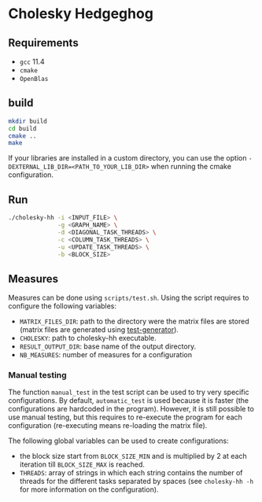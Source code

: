 # Cholesky Hedgeghog

## Requirements

- `gcc` 11.4
- `cmake`
- `OpenBlas`

## build

```sh
mkdir build
cd build
cmake ..
make
```

If your libraries are installed in a custom directory, you can use the option
`-DEXTERNAL_LIB_DIR=<PATH_TO_YOUR_LIB_DIR>` when running the cmake
configuration.

## Run

```sh
./cholesky-hh -i <INPUT_FILE> \
              -g <GRAPH_NAME> \
              -d <DIAGONAL_TASK_THREADS> \
              -c <COLUMN_TASK_THREADS> \
              -u <UPDATE_TASK_THREADS> \
              -b <BLOCK_SIZE>
```

## Measures

Measures can be done using `scripts/test.sh`. Using the script requires to
configure the following variables:

- `MATRIX_FILES_DIR`: path to the directory were the matrix files are stored
  (matrix files are generated using [test-generator](https://github.com/drfailer/test-generator)).
- `CHOLESKY`: path to cholesky-hh executable.
- `RESULT_OUTPUT_DIR`: base name of the output directory.
- `NB_MEASURES`: number of measures for a configuration

### Manual testing

The function `manual_test` in the test script can be used to try very specific
configurations. By default, `automatic_test` is used because it is faster (the
configurations are hardcoded in the program). However, it is still possible to
use manual testing, but this requires to re-execute the program for each
configuration (re-executing means re-loading the matrix file).

The following global variables can be used to create configurations:

- the block size start from `BLOCK_SIZE_MIN` and is multiplied by 2 at each
  iteration till `BLOCK_SIZE_MAX` is reached.
- `THREADS`: array of strings in which each string contains the number of
  threads for the different tasks separated by spaces (see `cholesky-hh -h` for
  more information on the configuration).
